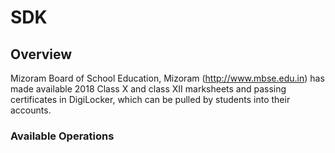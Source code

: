 # SDK

## Overview

Mizoram Board of School Education, Mizoram (http://www.mbse.edu.in) has made available 2018 Class X and class XII marksheets and passing certificates in DigiLocker, which can be pulled by students into their accounts.

### Available Operations

